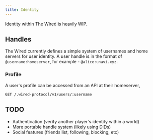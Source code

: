 ```yaml
---
title: Identity
---
```


Identity within The Wired is heavily WIP.

## Handles

The Wired currently defines a simple system of usernames and home servers for user identity.
A user handle is in the format of `@username:homeserver`, for example - `@alice:unavi.xyz`.

### Profile 

A user's profile can be accessed from an API at their homeserver,

`GET /.wired-protocol/v1/users/:username`

## TODO

- Authentication (verify another player's identity within a world)
- More portable handle system (likely using DIDs)
- Social features (friends list, following, blocking, etc)
